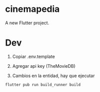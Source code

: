 # cinemapedia

A new Flutter project.


# Dev

1. Copiar .env.template
2. Agregar api key (TheMovieDB)

3. Cambios en la entidad, hay que ejecutar 
```
flutter pub run build_runner build
```